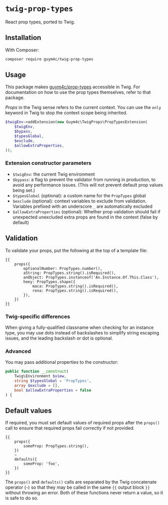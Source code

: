 # `twig-prop-types`

React prop types, ported to Twig.

## Installation
With Composer:
```bash
composer require guym4c/twig-prop-types
```

## Usage
This package makes [guym4c/prop-types](https://github.com/guym4c/prop-types-php) accessible in Twig. For documentation on how to use the prop types themselves, refer to that package.

*Props* in the Twig sense refers to the current context. You can use the `only` keyword in Twig to stop the context scope being inherited.

```php
$twigEnv->addExtension(new Guym4c\TwigProps\PropTypesExtension(
    $twigEnv, 
    $bypass,
    $typesGlobal,
    $exclude,
    $allowExtraProperties,
));
```

### Extension constructor parameters
* `$twigEnv`: the current Twig environment
* `$bypass`: a flag to prevent the validator from running in production, to avoid any performance issues. (This will not prevent default prop values being set.)
* `$typesGlobal` (optional): a custom name for the `PropTypes` global
* `$exclude` (optional): context variables to exclude from validation. Variables prefixed with an underscore `_` are automatically excluded
* `$allowExtraProperties` (optional): Whether prop validation should fail if unexpected unexcluded extra props are found in the context (false by default)

## Validation

To validate your props, put the following at the top of a template file:

```twig
{{
    props({
        optionalNumber: PropTypes.number(),
        aString: PropTypes.string().isRequired(),
        anObject: PropTypes.instanceof('An.Instance.Of.This.Class'),
        heey: PropTypes.shape({
            maca: PropTypes.string().isRequired(),
            rena: PropTypes.string().isRequired(),
        }),
    })
}}
```

### Twig-specific differences
When giving a fully-qualified classname when checking for an instance type, you may use dots instead of backslashes to simplify string escaping issues, and the leading backslash or dot is optional.

### Advanced
You may pass additional properties to the constructor:

```php
public function __construct(
    Twig\Environment $view,
    string $typesGlobal = 'PropTypes',
    array $exclude = [],
    bool $allowExtraProperties = false
) {
```

## Default values
If required, you must set default values of required props after the `props()` call to ensure that required props fail correctly if not provided.

```twig
{{
    props({
        someProp: PropTypes.string(),
    })  
    ~
    defaults({
        someProp: 'foo',
    })
}}
```
The `props()` and `defaults()` calls are separated by the Twig concatenate operator (`~`) so that they may be called in the same `{{` output block `}}` without throwing an error. Both of these functions never return a value, so it is safe to do so.
